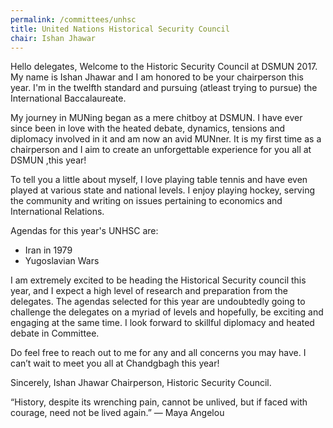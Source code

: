 ```yaml
---
permalink: /committees/unhsc
title: United Nations Historical Security Council
chair: Ishan Jhawar
---
```


Hello delegates,
Welcome to the Historic Security Council at DSMUN 2017. 
My name is Ishan Jhawar and I am honored to be your chairperson this year. I'm in the twelfth standard and pursuing (atleast trying to pursue) the International Baccalaureate.  

My journey in MUNing began as a mere chitboy at DSMUN. I have ever since been in love with the heated debate, dynamics, tensions and diplomacy involved in it and am now an avid MUNner. It is my first time as a chairperson and I aim to create an unforgettable experience for you all at DSMUN ,this year! 

To tell you a little about myself, I love playing table tennis and have even played at various state and national levels. I enjoy playing hockey, serving the community and writing on issues pertaining to economics and International Relations. 

Agendas for this year's UNHSC are:

- Iran in 1979
- Yugoslavian Wars

I am extremely excited to be heading the Historical Security council this year, and I expect a high level of research and preparation from the delegates. The agendas selected for this year are undoubtedly going to challenge the delegates on a myriad of levels and hopefully, be exciting and engaging at the same time. I look forward to skillful diplomacy and heated debate in Committee. 

Do feel free to reach out to me for any and all concerns you may have.
I can’t wait to meet you all at Chandgbagh this year!

Sincerely,
Ishan Jhawar
Chairperson, Historic Security Council.


“History, despite its wrenching pain, cannot be unlived, but if faced with courage, need not be lived again.”
  — Maya Angelou 
